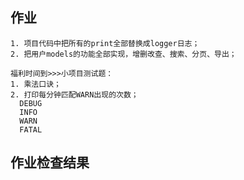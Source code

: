 ## 作业

```
1. 项目代码中把所有的print全部替换成logger日志；
2. 把用户models的功能全部实现，增删改查、搜索、分页、导出；

福利时间到>>>小项目测试题：
1. 乘法口诀；
2. 打印每分钟匹配WARN出现的次数；
  DEBUG
  INFO
  WARN
  FATAL
```

## 作业检查结果
